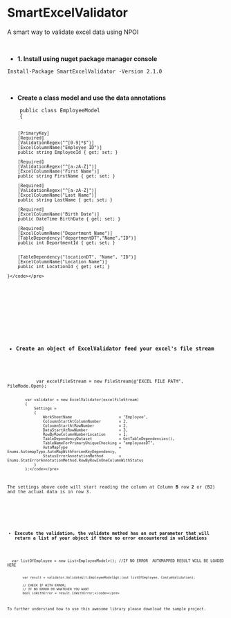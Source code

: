 
# SmartExcelValidator

<p>A smart way to validate excel data using NPOI</p>
<p>&nbsp;</p>
<ul>
<li><strong>1. Install using nuget package manager console</strong></li>
</ul>
<pre class="language-csharp"><code>Install-Package SmartExcelValidator -Version 2.1.0</code></pre>
<p>&nbsp;</p>
<ul>
<li><strong>Create a class model and use the data annotations</strong></li>
</ul>
<pre class="language-csharp"><code>    public class EmployeeModel
    {

        [PrimaryKey]
        [Required]
        [ValidationRegex("^[0-9]*$")]
        [ExcelColumnName("Employee ID")]
        public string EmployeeId { get; set; }

        [Required]
        [ValidationRegex("^[a-zA-Z]")]
        [ExcelColumnName("First Name")]
        public string FirstName { get; set; }

        [Required]
        [ValidationRegex("^[a-zA-Z]")]
        [ExcelColumnName("Last Name")]
        public string LastName { get; set; }

        [Required]
        [ExcelColumnName("Birth Date")]
        public DateTime BirthDate { get; set; }

        [Required]
        [ExcelColumnName("Department Name")]
        [TableDependency("departmentDT","Name","ID")]
        public int DepartmentId { get; set; }


        [TableDependency("locationDT", "Name", "ID")]
        [ExcelColumnName("Location Name")]
        public int LocationId { get; set; }
         
    }</code></pre>
<p>&nbsp;</p>
<p>&nbsp;</p>
<ul>
<li><strong>Create an object of&nbsp;ExcelValidator&nbsp;feed your excel's&nbsp;file stream</strong></li>
</ul>
<pre class="language-csharp"><code>
           var excelFileStream = new FileStream(@"EXCEL FILE PATH", FileMode.Open);


            var validator = new ExcelValidator(excelFileStream)
            {
                Settings =
                {
                    WorkSheetName                     = "Employee",
                    ColoumnStartAtColumnNumber        = 2,
                    ColoumnStartAtRowNumber           = 2,
                    DataStartAtRowNumber              = 3,
                    RowByRowColumnNumberLocation      = 1,
                    TableDependencyDataset            = GetTableDependencies(),
                    TableNameForPrimaryUniqueChecking = "employeesDT",
                    AutoMapType                       = Enums.AutomapType.AutoMapWithForienKeyDependency,
                    StatusErrorAnnotationMethod       = Enums.StatErrorAnnotationMethod.RowByRowInOneColumnWithStatus
                }
            };</code></pre>
<p>The settings above code will start reading the column at Column <strong>B&nbsp;</strong>row <strong>2&nbsp;</strong>or (B2) and the actual data is in row 3.</p>
<p><strong>&nbsp;</strong></p>
<ul>
<li><strong>Execute&nbsp;the validation, the validate method has an out parameter that will return a list of your object if there no error encountered in validations</strong></li>
</ul>
<pre class="language-csharp"><code>  var listOfEmployee = new List&lt;EmployeeModel&gt;(); //IF NO ERROR  AUTOMAPPED RESULT WILL BE LOADED HERE

            var result = validator.Validate&lt;EmployeeModel&gt;(out listOfEmployee, CostumValidation);

            // CHECK IF WITH ERROR; 
            // IF NO ERROR DO WHATEVER YOU WANT
            bool isWithError = result.IsWithError;</code></pre>
<p>To further understand how to use this awesome&nbsp;library please download the sample project.</p>
<p>&nbsp;</p>
<p>&nbsp;</p>
